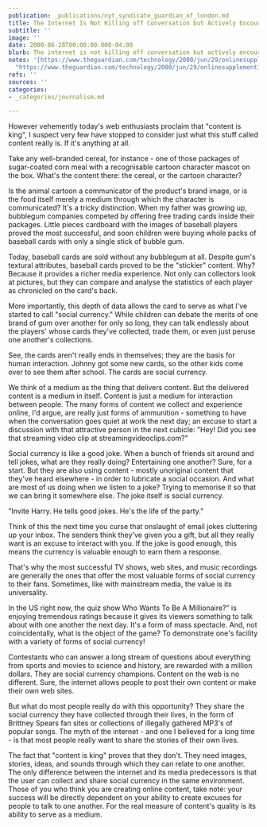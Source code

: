 ```yaml
---
publication: _publications/nyt_syndicate_guardian_of_london.md
title: The Internet Is Not Killing off Conversation but Actively Encouraging It
subtitle: ''
image: ''
date: 2000-06-28T00:00:00.000-04:00
blurb: The internet is not killing off conversation but actively encouraging it
notes: '[https://www.theguardian.com/technology/2000/jun/29/onlinesupplement13](https://www.theguardian.com/technology/2000/jun/29/onlinesupplement13
  "https://www.theguardian.com/technology/2000/jun/29/onlinesupplement13")'
refs: ''
sources: ''
categories:
- _categories/journalism.md

---
```

However vehemently today's web enthusiasts proclaim that "content is king", I suspect very few have stopped to consider just what this stuff called content really is. If it's anything at all.

Take any well-branded cereal, for instance - one of those packages of sugar-coated corn meal with a recognisable cartoon character mascot on the box. What's the content there: the cereal, or the cartoon character?

Is the animal cartoon a communicator of the product's brand image, or is the food itself merely a medium through which the character is communicated? It's a tricky distinction. When my father was growing up, bubblegum companies competed by offering free trading cards inside their packages. Little pieces cardboard with the images of baseball players proved the most successful, and soon children were buying whole packs of baseball cards with only a single stick of bubble gum.

Today, baseball cards are sold without any bubblegum at all. Despite gum's textural attributes, baseball cards proved to be the "stickier" content. Why? Because it provides a richer media experience. Not only can collectors look at pictures, but they can compare and analyse the statistics of each player as chronicled on the card's back.

More importantly, this depth of data allows the card to serve as what I've started to call "social currency." While children can debate the merits of one brand of gum over another for only so long, they can talk endlessly about the players' whose cards they've collected, trade them, or even just peruse one another's collections.

See, the cards aren't really ends in themselves; they are the basis for human interaction. Johnny got some new cards, so the other kids come over to see them after school. The cards are social currency.

We think of a medium as the thing that delivers content. But the delivered content is a medium in itself. Content is just a medium for interaction between people. The many forms of content we collect and experience online, I'd argue, are really just forms of ammunition - something to have when the conversation goes quiet at work the next day; an excuse to start a discussion with that attractive person in the next cubicle: "Hey! Did you see that streaming video clip at streamingvideoclips.com?"

Social currency is like a good joke. When a bunch of friends sit around and tell jokes, what are they really doing? Entertaining one another? Sure, for a start. But they are also using content - mostly unoriginal content that they've heard elsewhere - in order to lubricate a social occasion. And what are most of us doing when we listen to a joke? Trying to memorise it so that we can bring it somewhere else. The joke itself is social currency.

"Invite Harry. He tells good jokes. He's the life of the party."

Think of this the next time you curse that onslaught of email jokes cluttering up your inbox. The senders think they've given you a gift, but all they really want is an excuse to interact with you. If the joke is good enough, this means the currency is valuable enough to earn them a response.

That's why the most successful TV shows, web sites, and music recordings are generally the ones that offer the most valuable forms of social currency to their fans. Sometimes, like with mainstream media, the value is its universality.

In the US right now, the quiz show Who Wants To Be A Millionaire?" is enjoying tremendous ratings because it gives its viewers something to talk about with one another the next day. It's a form of mass spectacle. And, not coincidentally, what is the object of the game? To demonstrate one's facility with a variety of forms of social currency!

Contestants who can answer a long stream of questions about everything from sports and movies to science and history, are rewarded with a million dollars. They are social currency champions. Content on the web is no different. Sure, the internet allows people to post their own content or make their own web sites.

But what do most people really do with this opportunity? They share the social currency they have collected through their lives, in the form of Brittney Spears fan sites or collections of illegally gathered MP3's of popular songs. The myth of the internet - and one I believed for a long time - is that most people really want to share the stories of their own lives.

The fact that "content is king" proves that they don't. They need images, stories, ideas, and sounds through which they can relate to one another. The only difference between the internet and its media predecessors is that the user can collect and share social currency in the same environment. Those of you who think you are creating online content, take note: your success will be directly dependent on your ability to create excuses for people to talk to one another. For the real measure of content's quality is its ability to serve as a medium.